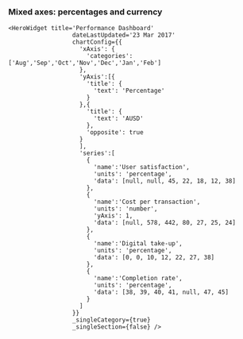 ### Mixed axes: percentages and currency

    <HeroWidget title='Performance Dashboard'
                      dateLastUpdated='23 Mar 2017'
                      chartConfig={{
                        'xAxis': {
                          'categories':['Aug','Sep','Oct','Nov','Dec','Jan','Feb']
                        },
                        'yAxis':[{
                          'title': {
                            'text': 'Percentage'
                          }
                        },{
                          'title': {
                            'text': 'AUSD'
                          },
                          'opposite': true
                        }
                        ],
                        'series':[
                          {
                            'name':'User satisfaction',
                            'units': 'percentage',
                            'data': [null, null, 45, 22, 18, 12, 38]
                          },
                          {
                            'name':'Cost per transaction',
                            'units': 'number',
                            'yAxis': 1,
                            'data': [null, 578, 442, 80, 27, 25, 24]
                          },
                          {
                            'name':'Digital take-up',
                            'units': 'percentage',
                            'data': [0, 0, 10, 12, 22, 27, 38]
                          },
                          {
                            'name':'Completion rate',
                            'units': 'percentage',
                            'data': [38, 39, 40, 41, null, 47, 45]
                          }
                        ]
                      }}
                      _singleCategory={true}
                      _singleSection={false} />
